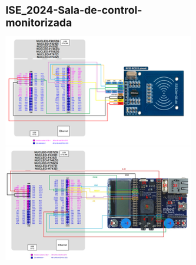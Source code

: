 # ISE_2024-Sala-de-control-monitorizada

![Conexionado entre la placa Nucleo STM32F429ZI y el módudo RFID-RC522](images/conections_nucleo-rfid.png)
![Conexionado entre la placa Nucleo STM32F429ZI y la MBED Application Board](images/conections_nucleo-mbed.png)
